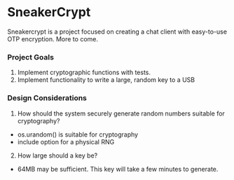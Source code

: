 # SneakerCrypt
Sneakercrypt is a project focused on creating a chat client with easy-to-use OTP encryption. More to come.

### Project Goals
1. Implement cryptographic functions with tests.
2. Implement functionality to write a large, random key to a USB

### Design Considerations
1. How should the system securely generate random numbers suitable for cryptography?
- os.urandom() is suitable for cryptography
- include option for a physical RNG

2. How large should a key be?
- 64MB may be sufficient. This key will take a few minutes to generate.
